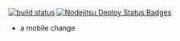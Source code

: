 [![build status](https://secure.travis-ci.org/dscape/hello-world-flatiron-api.png)](http://travis-ci.org/dscape/hello-world-flatiron-api)
[![Nodejitsu Deploy Status Badges](https://webhooks.nodejitsu.com/nharbour/hello-world-flatiron-api.png)](https://webops.nodejitsu.com#nharbour/hello-world-flatiron-api)

* a mobile change